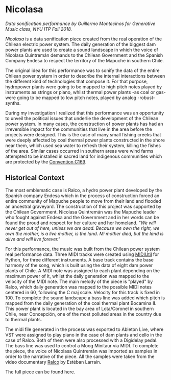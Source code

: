 # Nicolasa
*Data sonification performance by Guillermo Montecinos for Generative Music class, NYU ITP Fall 2018.*

*Nicolasa* is a data sonification piece created from the real operation of the Chilean electric power system. The daily generation of the biggest dam power plants are used to create a sound landscape in which the voice of Nicolasa Quintremán demands to the Chilean Government and the Spanish Company Endesa to respect the territory of the Mapuche in southern Chile.

The original idea for this performance was to sonify the data of the entire Chilean power system in order to describe the internal interactions between the different kind of technologies that compose it. For that purpose, hydropower plants were going to be mapped to high pitch notes played by instruments as strings or piano, whilst thermal power plants -as coal or gas- were going to be mapped to low pitch notes, played by analog -robust- synths.

During my investigation I realized that this performance was an opportunity to unveil the political issues that underlie the development of the Chilean power system. In many cases, the construction of power plants has had an irreversible impact for the communities that live in the area before the projects were designed. This is the case of many small fishing creeks that were deeply affected by coal thermal power plants constructed in the shore near them, which used sea water to refresh their system, killing the fishes of the area. Similar cases occurred in southern areas were wind farms attempted to be installed in sacred land for indigenous communities which are protected by the [Convention C169](https://www.ilo.org/dyn/normlex/en/f?p=NORMLEXPUB:12100:0::NO::P12100_ILO_CODE:C169).

## Historical Context
The most emblematic case is Ralco, a hydro power plant developed by the Spanish company Endesa which in the process of construction forced an entire community of Mapuche people to move from their land and flooded an ancestral graveyard. The construction of this project was supported by the Chilean Government.
Nicolasa Quintremán was the Mapuche leader who fought against Endesa and the Government and in her words can be found the proud and respect for her culture and her homeland. *"We will never get out of here, unless we are dead. Because we own the right, we own the mother, is a live mother, is the land. Mi mother died, but the land is alive and will live forever."*

For this performance, the music was built from the Chilean power system real performance data. Three MIDI tracks were created using [MIDIUtil](https://pypi.org/project/MIDIUtil/) for Python, for three different instruments. A base track contains the base harmony of the song, which is built using the data of eight dam power plants of Chile. A MIDI note was assigned to each plant depending on the maximum power of it, whilst the daily generation was mapped to the velocity of the MIDI note.
The main melody of the piece is "played" by Ralco, which daily generation was mapped to the possible MIDI notes centered in 60, following the C maj scale. Velocity for this track is fixed in 100.
To complete the sound landscape a bass line was added which pitch is mapped from the daily generation of the coal thermal plant Bocamina II. This power plant is located in the bay area of Lota/Coronel in southern Chile, near Concepción, one of the most polluted areas in the country due to thermal plants.

The midi file generated in the process was exported to Ableton Live, where VST were assigned to play piano in the case of dam plants and cello in the case of Ralco. Both of them were also processed with a Digidelay pedal. The bass line was used to control a Moog Minitaur via MIDI. To complete the piece, the voice of Nicolasa Quintremán was imported as samples in order to the narrative of the piece. All the samples were taken from the video documentary [Ralco](https://www.youtube.com/watch?v=qci-M7_Xmo8) by Estéban Larraín.

The full piece can be found here.
